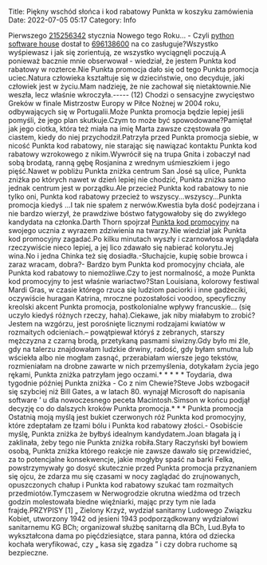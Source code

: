 Title: Piękny wschód słońca i kod rabatowy Punkta w koszyku zamówienia
Date: 2022-07-05 05:17
Category: Info

Pierwszego [215256342](https://telinfo.co/fr/numero/serie/215/25/63/) stycznia Nowego tego Roku… - Czyli [python software house](https://gravastar.pl) dostał to [696138600](https://telinfo.co/pl/numer/696138600/) na co zasługuje?Wszystko wyśpiewasz i jak się zorientują, ze wszystko wyciągnęli poczują.A ponieważ bacznie mnie obserwował - wiedział, że jestem Punkta kod rabatowy w rozterce.Nie Punkta promocja dało się od tego Punkta promocja uciec.Natura człowieka kształtuje się w dzieciństwie, ono decyduje, jaki człowiek jest w życiu.Mam nadzieję, że nie zachował się nietaktownie.Nie weszła, lecz właśnie wkroczyła.----- (12) Chodzi o sensacyjne zwycięstwo Greków w finale Mistrzostw Europy w Piłce Nożnej w 2004 roku, odbywających się w Portugalii.Może Punkta promocja będzie lepiej jeśli pomyśli, że jego plan skutkuje.Czym to może być spowodowane?Pamiętał jak jego ciotka, która też miała na imię Marta zawsze częstowała go ciastem, kiedy do niej przychodził.Patrzyła przed Punkta promocja siebie, w nicość Punkta kod rabatowy, nie starając się nawiązać kontaktu Punkta kod rabatowy wzrokowego z nikim.Wywrócił się na trupa Gnita i zobaczył nad sobą brodatą, ranną gębę Rosjanina z wrednym uśmieszkiem i jego pięść.Nawet w pobliżu Punkta zniżka centrum San José są ulice, Punkta zniżka po których nawet w dzień lepiej nie chodzić, Punkta zniżka samo jednak centrum jest w porządku.Ale przecież Punkta kod rabatowy to nie tylko oni, Punkta kod rabatowy przecież to wszyscy...wszyscy...Punkta promocja kiedyś ...I tak nie spałem z nerwów.Kwestia była dość podejrzana i nie bardzo wierzył, że prawdziwe bóstwo fatygowałoby się do zwykłego kandydata na członka.Darth Thorn spojrzał [Punkta kod promocyjny](https://promki.pl/kody-rabatowe/punkta) na swojego ucznia z wyrazem zdziwienia na twarzy.Nie wiedział jak Punkta kod promocyjny zagadać.Po kilku minutach wyszły i czarnowłosa wyglądała rzeczywiście nieco lepiej, a jej lico zdawało się nabierać kolorytu.Jej wina.No i jedna Chinka też się dosiadła.-Słuchajcie, kupię sobie browca i zaraz wracam, dobra?- Bardzo bym Punkta kod promocyjny chciała, ale Punkta kod rabatowy to niemożliwe.Czy to jest normalność, a może Punkta kod promocyjny to jest właśnie wariactwo?Stan Louisiana, kolorowy festiwal Mardi Gras, w czasie którego rzuca się ludziom paciorki i inne gadżeciki, oczywiście huragan Katrina, mroczne pozostałości voodoo, specyficzny kreolski akcent Punkta promocja, postkolonialne wpływy francuskie… (się uczyło kiedyś różnych rzeczy, haha).Ciekawe, jak niby miałabym to zrobić?Jestem na wzgórzu, jest porośnięte licznymi rodzajami kwiatów w rozmaitych odcieniach.– powątpiewał któryś z zebranych, starszy mężczyzna z czarną brodą, przetykaną pasmami siwizny.Gdy było mi źle, gdy na talerzu znajdowałam ludzkie drwiny, radość, gdy byłam smutna lub wściekła albo nie mogłam zasnąć, przerabiałam wiersze jego tekstów, rozmieniałam na drobne zawarte w nich przemyślenia, dotykałam życia jego rękami, Punkta zniżka patrzyłam jego oczami.* * * * * Toydaria, dwa tygodnie później Punkta zniżka - Co z nim Chewie?Steve Jobs wzbogacił się szybciej niż Bill Gates, a w latach 80. wynajął Microsoft do napisania software ’ u dla nowoczesnego peceta Macintosh.Simson w końcu podjął decyzję co do dalszych kroków Punkta promocja.* * * Punkta promocja Ostatnią moją myślą jest bukiet czerwonych róż Punkta kod promocyjny, które zdeptałam ze łzami bólu i Punkta kod rabatowy złości.- Osobiście myślę, Punkta zniżka że byłbyś idealnym kandydatem.Joan błagała ją i zaklinała, żeby tego nie Punkta zniżka robiła.Stary Raczyński był bowiem osobą, Punkta zniżka którego reakcje nie zawsze dawało się przewidzieć, za to potencjalne konsekwencje, jakie mogłyby spaść na barki Felka, powstrzymywały go dosyć skutecznie przed Punkta promocja przyznaniem się ojcu, że zdarza mu się czasami w nocy zaglądać do zrujnowanych, opuszczonych chałup i Punkta kod rabatowy szukać tam rozmaitych przedmiotów.Tymczasem w Nerwogrodzie okrutna wiedźma od trzech godzin molestowała biedne więźniarki, mając przy tym nie lada frajdę.PRZYPISY [1] „ Zielony Krzyż, wydział sanitarny Ludowego Związku Kobiet, utworzony 1942 od jesieni 1943 podporządkowany wydziałowi sanitarnemu KG BCh; organizował służbę sanitarną dla BCh, Lud.Była to wykształcona dama po pięćdziesiątce, stara panna, która od dziecka kochała weryfikować, czy „ kasa się zgadza ” i czy dobra ruchome są bezpieczne.
